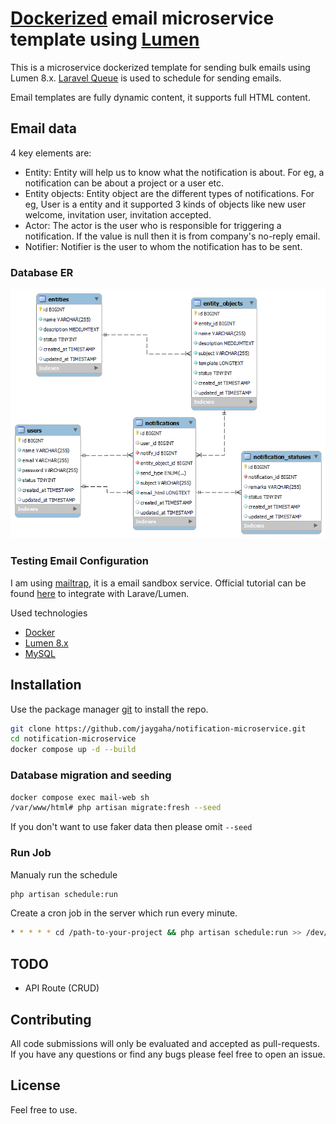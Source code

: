 # [Dockerized](https://www.docker.com/) email microservice template using [Lumen](https://lumen.laravel.com/)

This is a microservice dockerized template for sending bulk emails using Lumen 8.x. [Laravel Queue](https://laravel.com/docs/8.x/queues) is used to schedule for sending emails.

Email templates are fully dynamic content, it supports full HTML content.

## Email data

4 key elements are:

* Entity: Entity will help us to know what the notification is about. For eg, a notification can be about a project or a user etc.
* Entity objects: Entity object are the different types of notifications. For eg, User is a entity and it supported 3 kinds of objects like new user welcome, invitation user, invitation accepted.
* Actor: The actor is the user who is responsible for triggering a notification. If the value is null then it is from company's no-reply email.
* Notifier: Notifier is the user to whom the notification has to be sent.

### Database ER

![alt text](public/images/db-er.png?raw=true)

### Testing Email Configuration

I am using [mailtrap](https://mailtrap.io/), it is a email sandbox service. Official tutorial can be found [here](https://mailtrap.io/blog/send-email-in-laravel/) to integrate with Larave/Lumen.

Used technologies

* [Docker](https://www.docker.com/)
* [Lumen 8.x](https://lumen.laravel.com/)
* [MySQL](https://www.mysql.com/)

## Installation

Use the package manager [git](https://git-scm.com/downloads) to install the repo.

```bash
git clone https://github.com/jaygaha/notification-microservice.git
cd notification-microservice
docker compose up -d --build
```

### Database migration and seeding

```bash
docker compose exec mail-web sh
/var/www/html# php artisan migrate:fresh --seed
```

If you don't want to use faker data then please omit ``` --seed ```

### Run Job

Manualy run the schedule

```bash
php artisan schedule:run
```

Create a cron job in the server which run every minute.

```bash
* * * * * cd /path-to-your-project && php artisan schedule:run >> /dev/null 2>&1
```

## TODO

* API Route (CRUD)

## Contributing

All code submissions will only be evaluated and accepted as pull-requests. If you have any questions or find any bugs please feel free to open an issue.

## License

Feel free to use.
